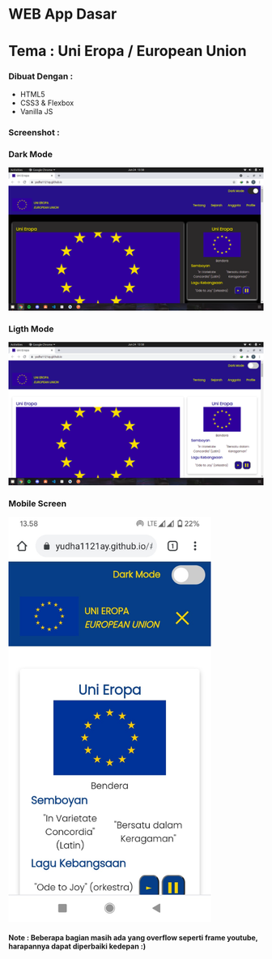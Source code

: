 # WEB App Dasar
# Tema : Uni Eropa / European Union
  
<h3>Dibuat Dengan :</h3>
<ul>
  <li> HTML5 </li>
  <li> CSS3 & Flexbox </li>
  <li> Vanilla JS </li>
</ul>

<h3>Screenshot :</h3>
<h3>Dark Mode</h3>
<img src="/screenshot/SS-Desktop-DarkMode.png" alt="darkmode" width="800px">
  
<h3>Ligth Mode</h3>
<img src="/screenshot/SS-Desktop-LightMode.png" alt="darkmode" width="800px">

<h3>Mobile Screen</h3>
<img src="/screenshot/SS-Mobile.jpg" alt="darkmode" height="800px">

<h4> Note : Beberapa bagian masih ada yang overflow seperti frame youtube, harapannya dapat diperbaiki kedepan :) </h4>
